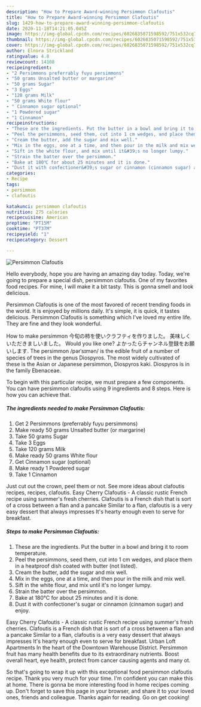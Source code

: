```yaml
---
description: "How to Prepare Award-winning Persimmon Clafoutis"
title: "How to Prepare Award-winning Persimmon Clafoutis"
slug: 1429-how-to-prepare-award-winning-persimmon-clafoutis
date: 2020-11-18T14:21:05.045Z
image: https://img-global.cpcdn.com/recipes/6026835071598592/751x532cq70/persimmon-clafoutis-recipe-main-photo.jpg
thumbnail: https://img-global.cpcdn.com/recipes/6026835071598592/751x532cq70/persimmon-clafoutis-recipe-main-photo.jpg
cover: https://img-global.cpcdn.com/recipes/6026835071598592/751x532cq70/persimmon-clafoutis-recipe-main-photo.jpg
author: Elnora Strickland
ratingvalue: 4.8
reviewcount: 14108
recipeingredient:
- "2 Persimmons preferrably fuyu persimmons"
- "50 grams Unsalted butter or margarine"
- "50 grams Sugar"
- "3 Eggs"
- "120 grams Milk"
- "50 grams White flour"
- " Cinnamon sugar optional"
- "1 Powdered sugar"
- "1 Cinnamon"
recipeinstructions:
- "These are the ingredients. Put the butter in a bowl and bring it to room temperature."
- "Peel the persimmons, seed them, cut into 1 cm wedges, and place them in a heatproof dish coated with butter (not listed)."
- "Cream the butter, add the sugar and mix well."
- "Mix in the eggs, one at a time, and then pour in the milk and mix well."
- "Sift in the white flour, and mix until it&#39;s no longer lumpy."
- "Strain the batter over the persimmon."
- "Bake at 180℃ for about 25 minutes and it is done."
- "Dust it with confectioner&#39;s sugar or cinnamon (cinnamon sugar) and enjoy."
categories:
- Recipe
tags:
- persimmon
- clafoutis

katakunci: persimmon clafoutis 
nutrition: 275 calories
recipecuisine: American
preptime: "PT15M"
cooktime: "PT37M"
recipeyield: "1"
recipecategory: Dessert

---
```



![Persimmon Clafoutis](https://img-global.cpcdn.com/recipes/6026835071598592/751x532cq70/persimmon-clafoutis-recipe-main-photo.jpg)

Hello everybody, hope you are having an amazing day today. Today, we're going to prepare a special dish, persimmon clafoutis. One of my favorites food recipes. For mine, I will make it a bit tasty. This is gonna smell and look delicious.

Persimmon Clafoutis is one of the most favored of recent trending foods in the world. It is enjoyed by millions daily. It's simple, it is quick, it tastes delicious. Persimmon Clafoutis is something which I've loved my entire life. They are fine and they look wonderful.

How to make persimmon 今旬の柿を使いクラフティを作りました。 美味しくいただきましいました。 Would you like one? よかったらチャンネル登録をお願いします. The persimmon /pərˈsɪmən/ is the edible fruit of a number of species of trees in the genus Diospyros. The most widely cultivated of these is the Asian or Japanese persimmon, Diospyros kaki. Diospyros is in the family Ebenaceae.


To begin with this particular recipe, we must prepare a few components. You can have persimmon clafoutis using 9 ingredients and 8 steps. Here is how you can achieve that.

<!--inarticleads1-->

##### The ingredients needed to make Persimmon Clafoutis:

1. Get 2 Persimmons (preferrably fuyu persimmons)
1. Make ready 50 grams Unsalted butter (or margarine)
1. Take 50 grams Sugar
1. Take 3 Eggs
1. Take 120 grams Milk
1. Make ready 50 grams White flour
1. Get  Cinnamon sugar (optional)
1. Make ready 1 Powdered sugar
1. Take 1 Cinnamon


Just cut out the crown, peel them or not. See more ideas about clafoutis recipes, recipes, clafoutis. Easy Cherry Clafoutis - A classic rustic French recipe using summer&#39;s fresh cherries. Clafoutis is a French dish that is sort of a cross between a flan and a pancake Similar to a flan, clafoutis is a very easy dessert that always impresses It&#39;s hearty enough even to serve for breakfast. 

<!--inarticleads2-->

##### Steps to make Persimmon Clafoutis:

1. These are the ingredients. Put the butter in a bowl and bring it to room temperature.
1. Peel the persimmons, seed them, cut into 1 cm wedges, and place them in a heatproof dish coated with butter (not listed).
1. Cream the butter, add the sugar and mix well.
1. Mix in the eggs, one at a time, and then pour in the milk and mix well.
1. Sift in the white flour, and mix until it&#39;s no longer lumpy.
1. Strain the batter over the persimmon.
1. Bake at 180℃ for about 25 minutes and it is done.
1. Dust it with confectioner&#39;s sugar or cinnamon (cinnamon sugar) and enjoy.


Easy Cherry Clafoutis - A classic rustic French recipe using summer&#39;s fresh cherries. Clafoutis is a French dish that is sort of a cross between a flan and a pancake Similar to a flan, clafoutis is a very easy dessert that always impresses It&#39;s hearty enough even to serve for breakfast. Urban Loft Apartments In the heart of the Downtown Warehouse District. Persimmon fruit has many health benefits due to its extraordinary nutrients. Boost overall heart, eye health, protect from cancer causing agents and many ot. 

So that's going to wrap it up with this exceptional food persimmon clafoutis recipe. Thank you very much for your time. I'm confident you can make this at home. There is gonna be more interesting food in home recipes coming up. Don't forget to save this page in your browser, and share it to your loved ones, friends and colleague. Thanks again for reading. Go on get cooking!
